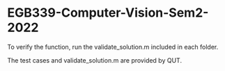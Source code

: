 # EGB339-Computer-Vision-Sem2-2022
To verify the function, run the validate_solution.m included in each folder.

The test cases and validate_solution.m are provided by QUT.
